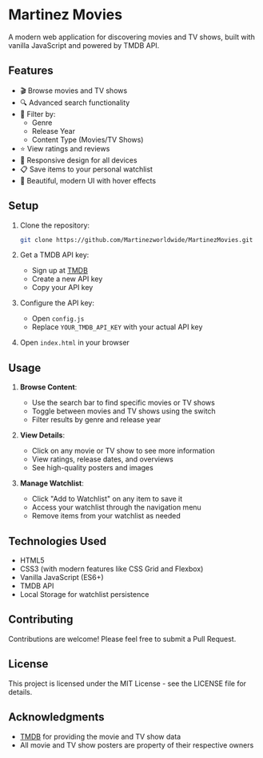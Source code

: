 # Martinez Movies

A modern web application for discovering movies and TV shows, built with vanilla JavaScript and powered by TMDB API.

## Features

- 🎬 Browse movies and TV shows
- 🔍 Advanced search functionality
- 🎯 Filter by:
  - Genre
  - Release Year
  - Content Type (Movies/TV Shows)
- ⭐ View ratings and reviews
- 📱 Responsive design for all devices
- 📋 Save items to your personal watchlist
- 🎨 Beautiful, modern UI with hover effects

## Setup

1. Clone the repository:
   ```bash
   git clone https://github.com/Martinezworldwide/MartinezMovies.git
   ```

2. Get a TMDB API key:
   - Sign up at [TMDB](https://www.themoviedb.org/settings/api)
   - Create a new API key
   - Copy your API key

3. Configure the API key:
   - Open `config.js`
   - Replace `YOUR_TMDB_API_KEY` with your actual API key

4. Open `index.html` in your browser

## Usage

1. **Browse Content**:
   - Use the search bar to find specific movies or TV shows
   - Toggle between movies and TV shows using the switch
   - Filter results by genre and release year

2. **View Details**:
   - Click on any movie or TV show to see more information
   - View ratings, release dates, and overviews
   - See high-quality posters and images

3. **Manage Watchlist**:
   - Click "Add to Watchlist" on any item to save it
   - Access your watchlist through the navigation menu
   - Remove items from your watchlist as needed

## Technologies Used

- HTML5
- CSS3 (with modern features like CSS Grid and Flexbox)
- Vanilla JavaScript (ES6+)
- TMDB API
- Local Storage for watchlist persistence

## Contributing

Contributions are welcome! Please feel free to submit a Pull Request.

## License

This project is licensed under the MIT License - see the LICENSE file for details.

## Acknowledgments

- [TMDB](https://www.themoviedb.org/) for providing the movie and TV show data
- All movie and TV show posters are property of their respective owners
